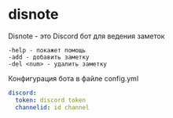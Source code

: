 # disnote

Disnote - это Discord бот для ведения заметок 

```
-help - покажет помощь
-add - добавить заметку
-del <num> - удалить заметку
```

Конфигурация бота в файле config.yml

```yaml
discord:
  token: discord token
  channelid: id channel
```

